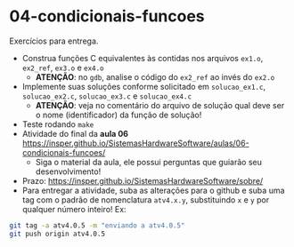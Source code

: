 # 04-condicionais-funcoes

Exercícios para entrega.
- Construa funções C equivalentes às contidas nos arquivos `ex1.o`, `ex2_ref`, `ex3.o` e `ex4.o`
    - **ATENÇÃO**: no `gdb`, analise o código do `ex2_ref` ao invés do `ex2.o`
- Implemente suas soluções conforme solicitado em `solucao_ex1.c`, `solucao_ex2.c`, `solucao_ex3.c` e `solucao_ex4.c`
    - **ATENÇÃO**: veja no comentário do arquivo de solução qual deve ser o nome (identificador) da função de solução!
- Teste rodando `make`
- Atividade do final da **aula 06** https://insper.github.io/SistemasHardwareSoftware/aulas/06-condicionais-funcoes/
    - Siga o material da aula, ele possui perguntas que guiarão seu desenvolvimento!
- Prazo: https://insper.github.io/SistemasHardwareSoftware/sobre/
- Para entregar a atividade, suba as alterações para o github e suba uma tag com o padrão de nomenclatura `atv4.x.y`, substituindo `x` e `y` por qualquer número inteiro! Ex:

```bash
git tag -a atv4.0.5 -m "enviando a atv4.0.5"
git push origin atv4.0.5
```
